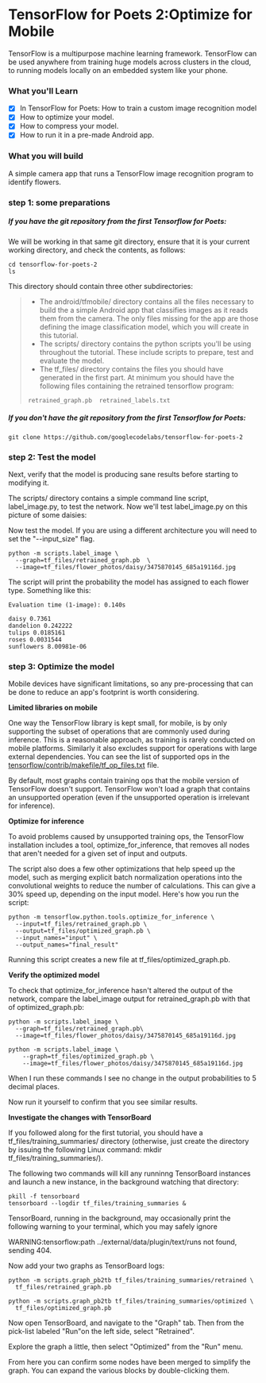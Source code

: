# TensorFlow for Poets 2:Optimize for Mobile

TensorFlow is a multipurpose machine learning framework. TensorFlow can be used anywhere from training huge models across clusters in the cloud, to running models locally on an embedded system like your phone.

### What you'll Learn
- [x] In TensorFlow for Poets: How to train a custom image recognition model
- [x] How to optimize your model.
- [x] How to compress your model.
- [x] How to run it in a pre-made Android app.

### What you will build
A simple camera app that runs a TensorFlow image recognition program to identify flowers.

### step 1: some preparations

##### If you have the git repository from the first Tensorflow for Poets:

We will be working in that same git directory, ensure that it is your current working directory, and check the contents, as follows:
```
cd tensorflow-for-poets-2
ls
```
This directory should contain three other subdirectories:

> * The android/tfmobile/ directory contains all the files necessary to build the a simple Android app that classifies images as it reads them from the camera. The only files missing for the app are those defining the image classification model, which you will create in this tutorial.
> * The scripts/ directory contains the python scripts you'll be using throughout the tutorial. These include scripts to prepare, test and evaluate the model.
> * The tf_files/ directory contains the files you should have generated in the first part. At minimum you should have the following files containing the retrained tensorflow program:
> ```
> retrained_graph.pb  retrained_labels.txt
> ```

##### If you don't have the git repository from the first Tensorflow for Poets:
```
git clone https://github.com/googlecodelabs/tensorflow-for-poets-2

```
### step 2: Test the model
Next, verify that the model is producing sane results before starting to modifying it.

The scripts/ directory contains a simple command line script, label_image.py, to test the network. Now we'll test label_image.py on this picture of some daisies:

Now test the model. If you are using a different architecture you will need to set the "--input_size" flag.
```
python -m scripts.label_image \
  --graph=tf_files/retrained_graph.pb  \
  --image=tf_files/flower_photos/daisy/3475870145_685a19116d.jpg
```
The script will print the probability the model has assigned to each flower type. Something like this:
```
Evaluation time (1-image): 0.140s

daisy 0.7361
dandelion 0.242222
tulips 0.0185161
roses 0.0031544
sunflowers 8.00981e-06
```
### step 3: Optimize the model
Mobile devices have significant limitations, so any pre-processing that can be done to reduce an app's footprint is worth considering.

**Limited libraries on mobile**

One way the TensorFlow library is kept small, for mobile, is by only supporting the subset of operations that are commonly used during inference. This is a reasonable approach, as training is rarely conducted on mobile platforms. Similarly it also excludes support for operations with large external dependencies. You can see the list of supported ops in the [tensorflow/contrib/makefile/tf_op_files.txt](https://github.com/tensorflow/tensorflow/blob/master/tensorflow/contrib/makefile/tf_op_files.txt) file. 

By default, most graphs contain training ops that the mobile version of TensorFlow doesn't support. TensorFlow won't load a graph that contains an unsupported operation (even if the unsupported operation is irrelevant for inference).

**Optimize for inference**

To avoid problems caused by unsupported training ops, the TensorFlow installation includes a tool, optimize_for_inference, that removes all nodes that aren't needed for a given set of input and outputs.

The script also does a few other optimizations that help speed up the model, such as merging explicit batch normalization operations into the convolutional weights to reduce the number of calculations. This can give a 30% speed up, depending on the input model. Here's how you run the script:
```
python -m tensorflow.python.tools.optimize_for_inference \
  --input=tf_files/retrained_graph.pb \
  --output=tf_files/optimized_graph.pb \
  --input_names="input" \
  --output_names="final_result"
```
Running this script creates a new file at tf_files/optimized_graph.pb.

**Verify the optimized model**

To check that optimize_for_inference hasn't altered the output of the network, compare the label_image output for retrained_graph.pb with that of optimized_graph.pb:
```
python -m scripts.label_image \
  --graph=tf_files/retrained_graph.pb\
  --image=tf_files/flower_photos/daisy/3475870145_685a19116d.jpg
```
```
python -m scripts.label_image \
    --graph=tf_files/optimized_graph.pb \
    --image=tf_files/flower_photos/daisy/3475870145_685a19116d.jpg
```
When I run these commands I see no change in the output probabilities to 5 decimal places.

Now run it yourself to confirm that you see similar results.

**Investigate the changes with TensorBoard**

If you followed along for the first tutorial, you should have a tf_files/training_summaries/ directory (otherwise, just create the directory by issuing the following Linux command: mkdir tf_files/training_summaries/).

The following two commands will kill any runninng TensorBoard instances and launch a new instance, in the background watching that directory:
```
pkill -f tensorboard
tensorboard --logdir tf_files/training_summaries &
```
TensorBoard, running in the background, may occasionally print the following warning to your terminal, which you may safely ignore

WARNING:tensorflow:path ../external/data/plugin/text/runs not found, sending 404.

Now add your two graphs as TensorBoard logs:
```
python -m scripts.graph_pb2tb tf_files/training_summaries/retrained \
  tf_files/retrained_graph.pb 

python -m scripts.graph_pb2tb tf_files/training_summaries/optimized \
  tf_files/optimized_graph.pb 
```
Now open TensorBoard, and navigate to the "Graph" tab. Then from the pick-list labeled "Run"on the left side, select "Retrained". 

Explore the graph a little, then select "Optimized" from the "Run" menu.

From here you can confirm some nodes have been merged to simplify the graph. You can expand the various blocks by double-clicking them.
